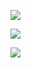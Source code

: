 ![](https://lh3.googleusercontent.com/spSS4shr6YwI1Sr7atfdnv6UyFkM9owlZa_hRslJDpidFzpg4KGuYGzSIv1L8zsm-pJjz6NZE5cdrDobZfb_sCKQqekwSl4QrrYrYGlPCdcvscGD6jHVdFrWHuMiMMzljjtVMz_HsgTpiOwHhCxzSNu5vXaMvg1Wu6iwQG0e4S2rmVwZYztN3GmxPqHoug)

![](https://lh3.googleusercontent.com/u6BfgEL7zNyHCiMobIZ9uvW29b9FwPk6HTp4AZ7MNxt-8OokKSZOxitrSdGLJ1qDQC8U8BcPXZreh3mw9q5O8fMS8QGB74CaV-PlQnwzZz99EF8oE4Nz5s09xJIO2s0laIspYT2QfTyWTqfY3G-ML1it64ymBCxD0nSdPDDsmHW5NNruwpCX8zklZrY3Vw)

![](https://lh3.googleusercontent.com/jFqFlOIlVzub2RmJfciRhFmR9pxKUx-muD1GfubOdksp3udAavimXTxilVnDvLM_22e7I7Ryqg2ofeY9Fo2ULd80-qQB0A3eFYIi3WsLMof63hE55mix0Uj1hM3Gh9fSzr9vEv-2tVYzVAAG0VpKDQ-gWB14UsfkRbAlDa6QnJm0RdB5pO1aXfuy_4A5pw)

